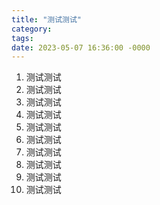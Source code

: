 ```yaml
---
title: "测试测试"
category: 
tags: 
date: 2023-05-07 16:36:00 -0000
---
```


1. 测试测试
2. 测试测试
3. 测试测试
4. 测试测试
5. 测试测试
6. 测试测试
7. 测试测试
8. 测试测试
9. 测试测试
10. 测试测试